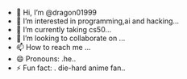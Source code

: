 - 👋 Hi, I’m @dragon01999
- 👀 I’m interested in programming,ai and hacking...
- 🌱 I’m currently taking cs50...
- 💞️ I’m looking to collaborate on ...
- 📫 How to reach me ...
- 😄 Pronouns: .he..
- ⚡ Fun fact: . die-hard anime fan..

<!---
dragon01999/dragon01999 is a ✨ special ✨ repository because its `README.md` (this file) appears on your GitHub profile.
You can click the Preview link to take a look at your changes.
--->
